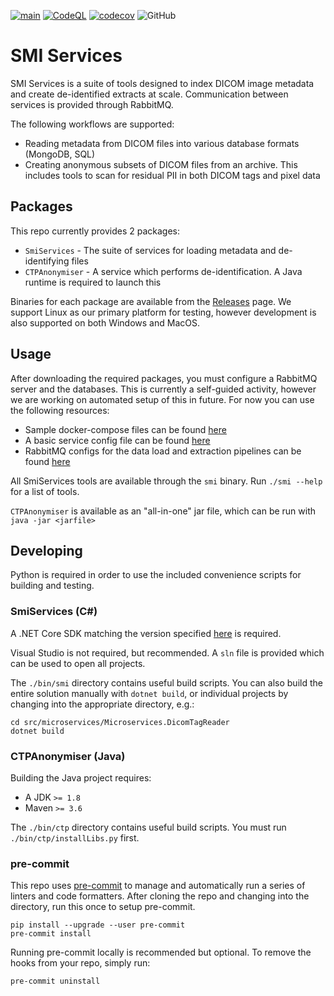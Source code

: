 [![main](https://github.com/smi/SmiServices/actions/workflows/main.yml/badge.svg)](https://github.com/smi/SmiServices/actions/workflows/main.yml)
[![CodeQL](https://github.com/SMI/SmiServices/actions/workflows/codeql.yml/badge.svg)](https://github.com/SMI/SmiServices/actions/workflows/codeql.yml)
[![codecov](https://codecov.io/gh/SMI/SmiServices/branch/main/graph/badge.svg?token=O6G26DHLEY)](https://codecov.io/gh/SMI/SmiServices)
![GitHub](https://img.shields.io/github/license/SMI/SmiServices)

# SMI Services

SMI Services is a suite of tools designed to index DICOM image metadata and create de-identified extracts at scale. Communication between services is provided through RabbitMQ.

The following workflows are supported:

-   Reading metadata from DICOM files into various database formats (MongoDB, SQL)
-   Creating anonymous subsets of DICOM files from an archive. This includes tools to scan for residual PII in both DICOM tags and pixel data

## Packages

This repo currently provides 2 packages:

-   `SmiServices` - The suite of services for loading metadata and de-identifying files
-   `CTPAnonymiser` - A service which performs de-identification. A Java runtime is required to launch this

Binaries for each package are available from the [Releases](https://github.com/SMI/SmiServices/releases) page. We support Linux as our primary platform for testing, however development is also supported on both Windows and MacOS.

## Usage

After downloading the required packages, you must configure a RabbitMQ server and the databases. This is currently a self-guided activity, however we are working on automated setup of this in future. For now you can use the following resources:

-   Sample docker-compose files can be found [here](./utils/docker-compose)
-   A basic service config file can be found [here](./data/microserviceConfigs/README.md)
-   RabbitMQ configs for the data load and extraction pipelines can be found [here](./data/rabbitmqConfigs/)

All SmiServices tools are available through the `smi` binary. Run `./smi --help` for a list of tools.

`CTPAnonymiser` is available as an "all-in-one" jar file, which can be run with `java -jar <jarfile>`

## Developing

Python is required in order to use the included convenience scripts for building and testing.

### SmiServices (C#)

A .NET Core SDK matching the version specified [here](global.json) is required.

Visual Studio is not required, but recommended. A `sln` file is provided which can be used to open all projects.

The `./bin/smi` directory contains useful build scripts. You can also build the entire solution manually with `dotnet build`, or individual projects by changing into the appropriate directory, e.g.:

```console
cd src/microservices/Microservices.DicomTagReader
dotnet build
```

### CTPAnonymiser (Java)

Building the Java project requires:

-   A JDK `>= 1.8`
-   Maven `>= 3.6`

The `./bin/ctp` directory contains useful build scripts. You must run `./bin/ctp/installLibs.py` first.

### pre-commit

This repo uses [pre-commit](https://pre-commit.com/) to manage and automatically run a series of linters
and code formatters. After cloning the repo and changing into the directory, run
this once to setup pre-commit.

```console
pip install --upgrade --user pre-commit
pre-commit install
```

Running pre-commit locally is recommended but optional. To remove the hooks from your repo, simply run:

```console
pre-commit uninstall
```
